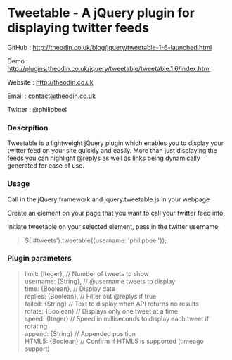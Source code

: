 Tweetable - A jQuery plugin for displaying twitter feeds
========================================================

GitHub  : http://theodin.co.uk/blog/jquery/tweetable-1-6-launched.html

Demo    : http://plugins.theodin.co.uk/jquery/tweetable/tweetable.1.6/index.html

Website : http://theodin.co.uk

Email   : contact@theodin.co.uk

Twitter : @philipbeel

### Descrpition
Tweetable is a lightweight jQuery plugin which enables you to display your twitter feed on your site quickly and easily. More than just displaying the feeds you can highlight @replys as well as links being dynamically generated for ease of use.

### Usage
Call in the jQuery framework and jquery.tweetable.js in your webpage

<blockquote> <script type="text/javascript" src="jquery.tweetable.js"></script></blockquote>

Create an element on your page that you want to call your twitter feed into.

<blockquote> <div id="tweets"></div> </blockquote>

Initiate tweetable on your selected element, pass in the twitter username.

<blockquote> $('#tweets').tweetable({username: 'philipbeel'}); </blockquote>

### Plugin parameters

<blockquote>
	limit: {Iteger},             // Number of tweets to show <br/>
	username: {String},     	 // @username tweets to display <br/>
	time: {Boolean},             // Display date <br/>
	replies: {Boolean},          // Filter out @replys if true <br/>
	failed: {String}			 // Text to display when API returns no results <br/>
	rotate: {Boolean}			 // Displays only one tweet at a time <br/>
	speed: {Iteger}				 // Speed in milliseconds to display each tweet if rotating <br/>
	append: {String}			 // Appended position <br/>
	HTML5: {Boolean}			 // Confirm if HTML5 is supported (timeago support) <br/>
</blockquote>


